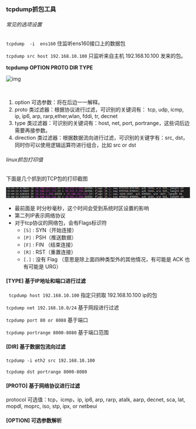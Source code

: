 ### tcpdump抓包工具

###### 常见的选项设置

`tcpdump  -i  ens160`  住监听ens160接口上的数据包

`tcpdump src host 192.168.10.100` 只监听来自主机 192.168.10.100 发来的包。

 **tcpdump  OPTION PROTO  DIR  TYPE**

![img](http://image.iswbm.com/20200628111325.png) 

​	  

1. option 可选参数：将在后边一一解释。
2. proto 类过滤器：根据协议进行过滤，可识别的关键词有： tcp, udp, icmp, ip, ip6, arp, rarp,ether,wlan, fddi, tr, decnet
3. type 类过滤器：可识别的关键词有：host, net, port, portrange，这些词后边需要再接参数。
4. direction 类过滤器：根据数据流向进行过滤，可识别的关键字有：src, dst，同时你可以使用逻辑运算符进行组合，比如 src or dst

###### linux抓包打印值

下面是几个抓到的TCP包的打印截图

![image-20220815154508593](tcpdump抓包工具.assets/image-20220815154508593.png) 

- 最前面是 时分秒毫秒，这个时间会受到系统时区设置的影响
- 第二列IP表示网络协议
- 对于tcp协议的网络包，会有Flags标识符
  - `[S]` : SYN（开始连接）
  - `[P]` : PSH（推送数据）
  - `[F]` : FIN （结束连接）
  - `[R]` : RST（重置连接）
  - `[.]` : 没有 Flag （意思是除上面四种类型外的其他情况，有可能是 ACK 也有可能是 URG）



#### [TYPE] 基于IP地址和端口进行过滤

` tcpdump host 192.168.10.100` 指定只抓取 192.168.10.100 ip的包

`tcpdump net 192.168.10.0/24`  基于网段进行过滤

`tcpdump port 80 or 8088`  基于端口

`tcpdump portrange 8000-8080` 基于端口范围

#### [DIR] 基于数据包流向过滤

`tcpdump -i eth2 src 192.168.10.100`   

`tcpdump dst portrange 8000-8080` 

#### [PROTO] 基于网络协议进行过滤

protocol 可选值：tcp，icmp，ip, ip6, arp, rarp, atalk, aarp, decnet, sca, lat, mopdl, moprc, iso, stp, ipx, or netbeui



#### [OPTION] 可选参数解析



